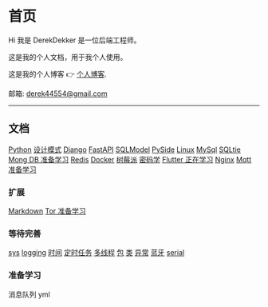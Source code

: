 # 首页

Hi 我是 DerekDekker 是一位后端工程师。

这是我的个人文档，用于我个人使用。

这是我的个人博客 👉 [个人博客](https://derekdekker.com).

邮箱: derek44554@gmail.com

---
## 文档

[Python](/Python/基础/)
[设计模式](/设计模式/单例模式_01/singleton/)
[Django](/Django/框架/)
[FastAPI](/FastAPI/基础/)
[SQLModel](#)
[PySide](#)
[Linux](/Linux/命令/)
[MySql](/MySql/SQL/)
[SQLtie](/SQLtie/SQL/)
[Mong DB 准备学习](#)
[Redis](/Redis/数据类型/)
[Docker](/Docker/命令/)
[树莓派](/树莓派/基础/)
[密码学](/密码学/基础/)
[Flutter 正在学习](#)
[Nginx](/Nginx/框架/)
[Mqtt 准备学习](#)
### 扩展
[Markdown](/Markdown/代码/)
[Tor 准备学习](#)

### 等待完善

[sys](/Python/sys/)
[logging](/Python/logging/)
[时间](/Python/时间/)
[定时任务](/Python/定时任务/)
[多线程](/Python/多线程/)
[包](/Python/包/)
[类](/Python/类/)
[异常](/Python/异常/)
[蓝牙](/Python/蓝牙/)
[serial](/Python/serial/)

### 准备学习

消息队列 yml